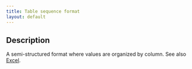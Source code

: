 ```yaml
---
title: Table sequence format
layout: default
---
```


Description
-----------

A semi-structured format where values are organized by column. See also [Excel](Excel.html).


